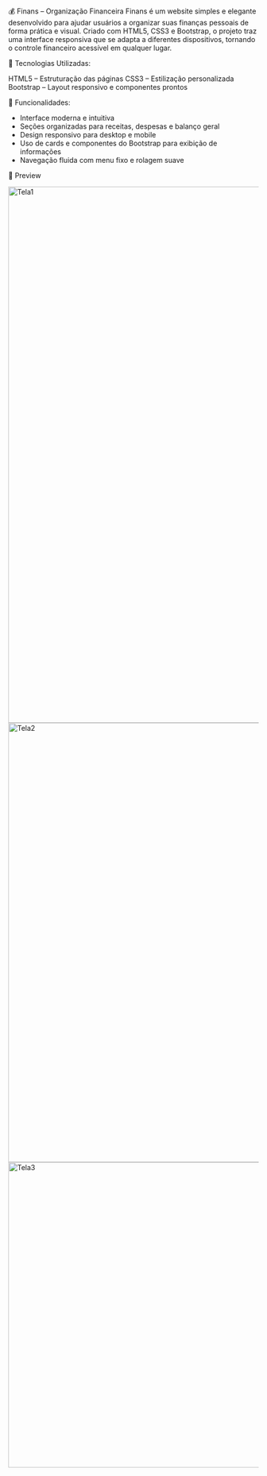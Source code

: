 💰 Finans – Organização Financeira
Finans é um website simples e elegante desenvolvido para ajudar usuários a organizar suas finanças pessoais de forma prática e visual. Criado com HTML5, CSS3 e Bootstrap, o projeto traz uma interface responsiva que se adapta a diferentes dispositivos, tornando o controle financeiro acessível em qualquer lugar.

🚀 Tecnologias Utilizadas:

HTML5 – Estruturação das páginas
CSS3 – Estilização personalizada
Bootstrap – Layout responsivo e componentes prontos

🎯 Funcionalidades:

- Interface moderna e intuitiva
- Seções organizadas para receitas, despesas e balanço geral
- Design responsivo para desktop e mobile
- Uso de cards e componentes do Bootstrap para exibição de informações
- Navegação fluida com menu fixo e rolagem suave

📸 Preview

<img width="1908" height="1080" alt="Tela1" src="https://github.com/user-attachments/assets/eccaf83d-0a1f-4d49-a267-a23742f4d45c" />
<img width="1907" height="885" alt="Tela2" src="https://github.com/user-attachments/assets/5286f0e0-55a5-42db-a710-d81bb3277dff" />
<img width="1906" height="615" alt="Tela3" src="https://github.com/user-attachments/assets/ce681442-aa56-445a-a401-4358bab79a2d" />


